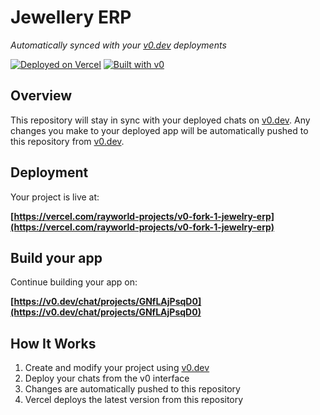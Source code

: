 # Jewellery ERP

*Automatically synced with your [v0.dev](https://v0.dev) deployments*

[![Deployed on Vercel](https://img.shields.io/badge/Deployed%20on-Vercel-black?style=for-the-badge&logo=vercel)](https://vercel.com/rayworld-projects/v0-fork-1-jewelry-erp)
[![Built with v0](https://img.shields.io/badge/Built%20with-v0.dev-black?style=for-the-badge)](https://v0.dev/chat/projects/GNfLAjPsqD0)

## Overview

This repository will stay in sync with your deployed chats on [v0.dev](https://v0.dev).
Any changes you make to your deployed app will be automatically pushed to this repository from [v0.dev](https://v0.dev).

## Deployment

Your project is live at:

**[https://vercel.com/rayworld-projects/v0-fork-1-jewelry-erp](https://vercel.com/rayworld-projects/v0-fork-1-jewelry-erp)**

## Build your app

Continue building your app on:

**[https://v0.dev/chat/projects/GNfLAjPsqD0](https://v0.dev/chat/projects/GNfLAjPsqD0)**

## How It Works

1. Create and modify your project using [v0.dev](https://v0.dev)
2. Deploy your chats from the v0 interface
3. Changes are automatically pushed to this repository
4. Vercel deploys the latest version from this repository